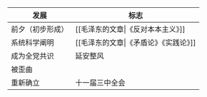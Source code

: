 | 发展       | 标志                     |
| -------- | ---------------------- |
| 前夕（初步形成） | [[毛泽东的文章\|《反对本本主义》]]   |
| 系统科学阐明   | [[毛泽东的文章\|《矛盾论》《实践论》]] |
| 成为全党共识   | 延安整风                   |
| 被歪曲      |                        |
| 重新确立     | 十一届三中全会                |
